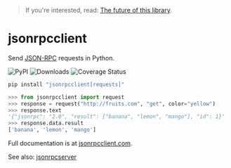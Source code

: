 > If you're interested, read: [The future of this library](https://github.com/bcb/jsonrpcclient/discussions/171).

# jsonrpcclient

Send [JSON-RPC](http://www.jsonrpc.org/) requests in Python.

![PyPI](https://img.shields.io/pypi/v/jsonrpcclient.svg)
![Downloads](https://pepy.tech/badge/jsonrpcclient)
![Coverage Status](https://coveralls.io/repos/github/explodinglabs/jsonrpcclient/badge.svg?branch=master)

```sh
pip install "jsonrpcclient[requests]"
```

```python
>>> from jsonrpcclient import request
>>> response = request("http://fruits.com", "get", color="yellow")
>>> response.text
'{"jsonrpc": "2.0", "result": ["banana", "lemon", "mango"], "id": 1}'
>>> response.data.result
['banana', 'lemon', 'mango']
```

Full documentation is at [jsonrpcclient.com](https://www.jsonrpcclient.com/).

See also: [jsonrpcserver](https://github.com/explodinglabs/jsonrpcserver)
